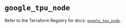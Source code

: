 # `google_tpu_node`

Refer to the Terraform Registry for docs: [`google_tpu_node`](https://registry.terraform.io/providers/hashicorp/google-beta/5.43.1/docs/resources/google_tpu_node).
